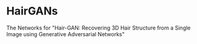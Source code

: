 # HairGANs
The Networks for "Hair-GAN: Recovering 3D Hair Structure from a Single Image using Generative Adversarial Networks"

